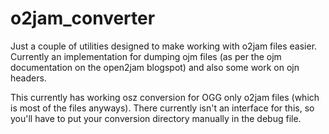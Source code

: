 # o2jam_converter

Just a couple of utilities designed to make working with o2jam files easier. Currently an implementation for dumping ojm files (as per the ojm documentation on the open2jam blogspot) and also some work on ojn headers. 

This currently has working osz conversion for OGG only o2jam files (which is most of the files anyways). There currently isn't an interface for this, so you'll have to put your conversion directory manually in the debug file.

